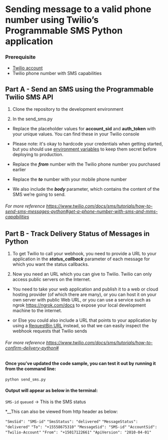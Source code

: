 # Sending message to a valid phone number using Twilio’s Programmable SMS Python application


### Prerequisite

* [Twilio account](https://www.twilio.com/try-twilio)
* Twilio phone number with SMS capabilities


## Part A - Send an SMS using the Programmable Twilio SMS API

1. Clone the repository to the development environment

2. In the send_sms.py

* Replace the placeholder values for **account_sid** and **auth_token** with your unique values. You can find these in your Twilio console

* Please note: it's okay to hardcode your credentials when getting started, but you should use [environment variables](https://www.twilio.com/blog/2017/01/how-to-set-environment-variables.html) to keep them secret before deploying to production. 

* Replace the __*from*__ number with the Twilio phone number you purchased earlier

* Replace the __*to*__ number with your mobile phone number
 
* We also include the __*body*__ parameter, which contains the content of the SMS we’re going to send.

###### For more reference https://www.twilio.com/docs/sms/tutorials/how-to-send-sms-messages-python#get-a-phone-number-with-sms-and-mms-capabilities



## Part B - Track Delivery Status of Messages in Python

1. To get Twilio to call your webhook, you need to provide a URL to your application in the __*status_callback*__ parameter of each message for which you want the status callbacks.

2. Now you need an URL which you can give to Twilio. Twilio can only access public servers on the Internet.

* You need to take your web application and publish it to a web or cloud hosting provider (of which there are many), or you can host it on your own server with public Web URL, or you can use a service such as ngrok <https://ngrok.com/docs> to expose your local development machine to the internet. 

* or Else you could also include a URL that points to your application by using a [RequestBin URL](https://requestbin.com/r/enp5ptt5jxpg/1wLgrDX257uIQUiKXG3dHmmehRf) instead, so that we can easily inspect the webhook requests that Twilio sends

###### For more reference https://www.twilio.com/docs/sms/tutorials/how-to-confirm-delivery-python#


#### Once you’ve updated the code sample, you can test it out by running it from the command line:
`python send_sms.py`

#### Output will appear as below in the terminal:

`SMS-id`
`queued`  -> This is the SMS status


*__This can also be viewed from http header as below:


`"SmsSid": "SMS-id"`
`"SmsStatus": "delivered"`
`"MessageStatus": "delivered"`
`"To": "+15558675310"`
`"MessageSid": "SMS-id"`
`"AccountSid": "Twilio-Account"`
`"From": "+15017122661"`
`"ApiVersion": "2010-04-01"`



